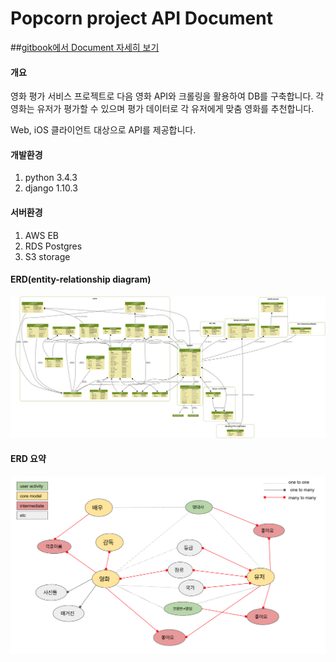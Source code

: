# Popcorn project API Document

##[gitbook에서 Document 자세히 보기](https://pop-api.gitbooks.io/popcorn-api/content/)

#### 개요

영화 평가 서비스 프로젝트로 다음 영화 API와 크롤링을 활용하여 DB를 구축합니다. 각 영화는 유저가 평가할 수 있으며 평가 데이터로 각 유저에게 맞춤 영화를 추천합니다.

Web, iOS 클라이언트 대상으로 API를 제공합니다.

#### 개발환경
1. python 3.4.3
2. django 1.10.3

#### 서버환경
1. AWS EB
2. RDS Postgres
3. S3 storage

#### ERD(entity-relationship diagram)
![Image of ERD](/assets/erd.png)

#### ERD 요약
![Image of ERD Summery](/assets/erd_summery.png)